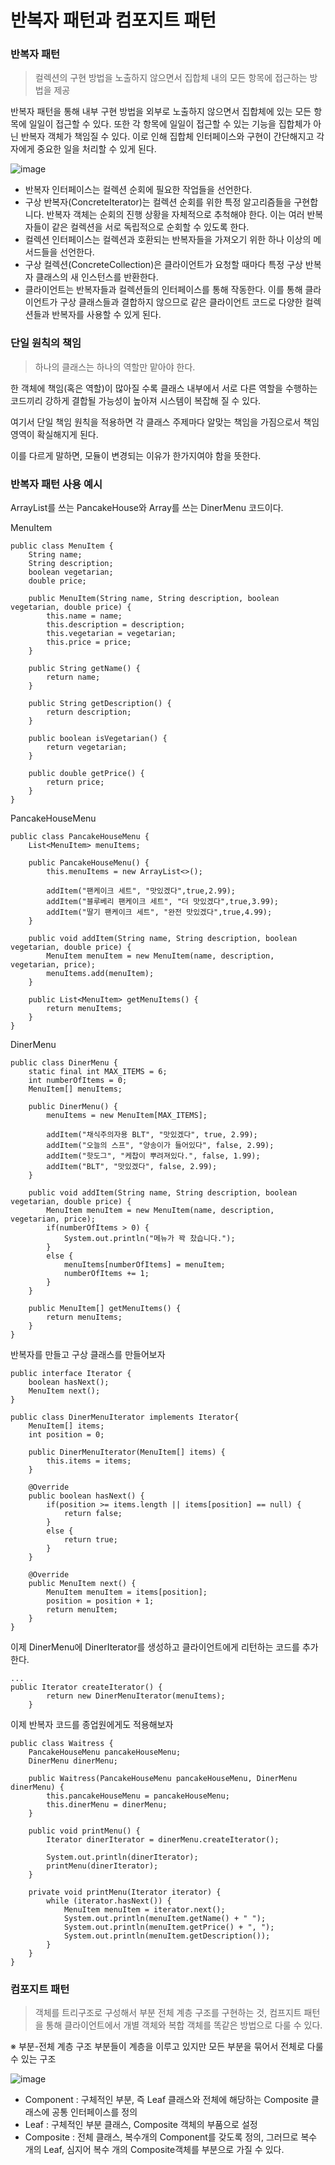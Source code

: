# 반복자 패턴과 컴포지트 패턴

### 반복자 패턴

> 컬렉션의 구현 방법을 노출하지 않으면서 집합체 내의 모든 항목에 접근하는 방법을 제공

반복자 패턴을 통해 내부 구현 방법을 외부로 노출하지 않으면서 집합체에 있는 모든 항목에 일일이 접근할 수 있다.
또한 각 항목에 일일이 접근할 수 있는 기능을 집합체가 아닌 반복자 객체가 책임질 수 있다. 이로 인해 집합체 인터페이스와 구현이 간단해지고 각자에게 중요한 일을 처리할 수 있게 된다.

![image](https://github.com/Learning-Is-Vital-In-Development/23-13-DesignPattern/assets/96187152/cec5cafe-f761-4a80-adef-1b43904cfd04)


* 반복자 인터페이스는 컬렉션 순회에 필요한 작업들을 선언한다.
* 구상 반복자(ConcreteIterator)는 컬렉션 순회를 위한 특정 알고리즘들을 구현합니다. 반복자 객체는 순회의 진행 상황을 자체적으로 추척해야 한다. 이는 여러 반복자들이 같은 컬렉션을 서로 독립적으로 순회할 수 있도록 한다.
* 컬렉션 인터페이스는 컬렉션과 호환되는 반복자들을 가져오기 위한 하나 이상의 메서드들을 선언한다. 
* 구상 컬렉션(ConcreteCollection)은 클라이언트가 요청할 때마다 특정 구상 반복자 클래스의 새 인스턴스를 반환한다. 
* 클라이언트는 반복자들과 컬렉션들의 인터페이스를 통해 작동한다. 이를 통해 클라이언트가 구상 클래스들과 결합하지 않으므로 같은 클라이언트 코드로 다양한 컬렉션들과 반복자를 사용할 수 있게 된다.

### 단일 원칙의 책임

> 하나의 클래스는 하나의 역할만 맡아야 한다.

한 객체에 책임(혹은 역할)이 많아질 수록 클래스 내부에서 서로 다른 역할을 수행하는 코드끼리 강하게 결합될 가능성이 높아져 시스템이 복잡해 질 수 있다. 

여기서 단일 책임 원칙을 적용하면 각 클래스 주제마다 알맞는 책임을 가짐으로서 책임 영역이 확실해지게 된다.

이를 다르게 말하면, 모듈이 변경되는 이유가 한가지여야 함을 뜻한다.

### 반복자 패턴 사용 예시

ArrayList를 쓰는 PancakeHouse와 Array를 쓰는 DinerMenu 코드이다.

MenuItem
```
public class MenuItem {
    String name;
    String description;
    boolean vegetarian;
    double price;

    public MenuItem(String name, String description, boolean vegetarian, double price) {
        this.name = name;
        this.description = description;
        this.vegetarian = vegetarian;
        this.price = price;
    }

    public String getName() {
        return name;
    }

    public String getDescription() {
        return description;
    }

    public boolean isVegetarian() {
        return vegetarian;
    }

    public double getPrice() {
        return price;
    }
}
```

PancakeHouseMenu
```
public class PancakeHouseMenu {
    List<MenuItem> menuItems;

    public PancakeHouseMenu() {
        this.menuItems = new ArrayList<>();

        addItem("팬케이크 세트", "맛있겠다",true,2.99);
        addItem("블루베리 팬케이크 세트", "더 맛있겠다",true,3.99);
        addItem("딸기 팬케이크 세트", "완전 맛있겠다",true,4.99);
    }

    public void addItem(String name, String description, boolean vegetarian, double price) {
        MenuItem menuItem = new MenuItem(name, description, vegetarian, price);
        menuItems.add(menuItem);
    }

    public List<MenuItem> getMenuItems() {
        return menuItems;
    }
}
```

DinerMenu
```
public class DinerMenu {
    static final int MAX_ITEMS = 6;
    int numberOfItems = 0;
    MenuItem[] menuItems;

    public DinerMenu() {
        menuItems = new MenuItem[MAX_ITEMS];

        addItem("채식주의자용 BLT", "맛있겠다", true, 2.99);
        addItem("오늘의 스프", "양송이가 들어있다", false, 2.99);
        addItem("핫도그", "케찹이 뿌려져있다.", false, 1.99);
        addItem("BLT", "맛있겠다", false, 2.99);
    }

    public void addItem(String name, String description, boolean vegetarian, double price) {
        MenuItem menuItem = new MenuItem(name, description, vegetarian, price);
        if(numberOfItems > 0) {
            System.out.println("메뉴가 꽉 찼습니다.");
        }
        else {
            menuItems[numberOfItems] = menuItem;
            numberOfItems += 1;
        }
    }

    public MenuItem[] getMenuItems() {
        return menuItems;
    }
}
```

반복자를 만들고 구상 클래스를 만들어보자

```
public interface Iterator {
    boolean hasNext();
    MenuItem next();
}

public class DinerMenuIterator implements Iterator{
    MenuItem[] items;
    int position = 0;

    public DinerMenuIterator(MenuItem[] items) {
        this.items = items;
    }

    @Override
    public boolean hasNext() {
        if(position >= items.length || items[position] == null) {
            return false;
        }
        else {
            return true;
        }
    }

    @Override
    public MenuItem next() {
        MenuItem menuItem = items[position];
        position = position + 1;
        return menuItem;
    }
}

```

이제 DinerMenu에 DinerIterator를 생성하고 클라이언트에게 리턴하는 코드를 추가한다.
```
...
public Iterator createIterator() {
        return new DinerMenuIterator(menuItems);
    }
```

이제 반복자 코드를 종업원에게도 적용해보자
```
public class Waitress {
    PancakeHouseMenu pancakeHouseMenu;
    DinerMenu dinerMenu;

    public Waitress(PancakeHouseMenu pancakeHouseMenu, DinerMenu dinerMenu) {
        this.pancakeHouseMenu = pancakeHouseMenu;
        this.dinerMenu = dinerMenu;
    }
    
    public void printMenu() {
        Iterator dinerIterator = dinerMenu.createIterator();

        System.out.println(dinerIterator);
        printMenu(dinerIterator);
    }
    
    private void printMenu(Iterator iterator) {
        while (iterator.hasNext()) {
            MenuItem menuItem = iterator.next();
            System.out.println(menuItem.getName() + " ");
            System.out.println(menuItem.getPrice() + ", ");
            System.out.println(menuItem.getDescription());
        }
    }
}
```

### 컴포지트 패턴

> 객체를 트리구조로 구성해서 부분 전체 계층 구조를 구현하는 것, 컴프지트 패턴을 통해 클라이언트에서 개별 객체와 복합 객체를 똑같은 방법으로 다룰 수 있다.

※ 부분-전체 계층 구조
부분들이 계층을 이루고 있지만 모든 부분을 묶어서 전체로 다룰 수 있는 구조

![image](https://github.com/Learning-Is-Vital-In-Development/23-13-DesignPattern/assets/96187152/9129bf57-ea1e-4ab6-9fc5-6f8d70804a89)

* Component : 구체적인 부분, 즉 Leaf 클래스와 전체에 해당하는 Composite 클래스에 공통 인터페이스를 정의
* Leaf : 구체적인 부분 클래스, Composite 객체의 부품으로 설정
* Composite : 전체 클래스, 복수개의 Component를 갖도록 정의, 그러므로 복수 개의 Leaf, 심지어 복수 개의 Composite객체를 부분으로 가질 수 있다. 

